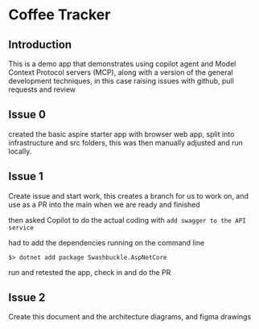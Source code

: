# Coffee Tracker

## Introduction

This is a demo app that demonstrates using copilot agent and Model Context Protocol servers (MCP), along with a version of the general development techniques, in this case raising issues with github, pull requests and review
## Issue 0

created the basic aspire starter app with browser web app, split into infrastructure and src folders, this was then manually adjusted and run locally.

## Issue 1

Create issue and start work, this creates a branch for us to work on, and use as a PR into the main when we are ready and finished

then asked Copilot to do the actual coding with 
```add swagger to the API service```

had to add the dependencies running on the command line

```$> dotnet add package Swashbuckle.AspNetCore```

run and retested the app, check in and do the PR

## Issue 2

Create this document and the architecture diagrams, and figma drawings
